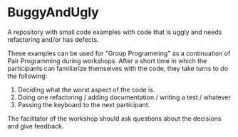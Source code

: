 # BuggyAndUgly
A repository with small code examples with code that is uggly and needs refactoring and/or has defects.

These examples can be used for "Group Programming" as a continuation of Pair Programming during workshops. After a short time in which the participants can familiarize themselves with the code, they take turns to do the following:
1. Deciding what the worst aspect of the code is.
1. Doing one refactoring / adding documentation / writing a test / whatever
1. Passing the keyboard to the next participant.

The facilitator of the workshop should ask questions about the decisions and give feedback.